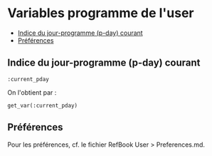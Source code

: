 # Variables programme de l'user

* [Indice du jour-programme (p-day) courant](#jourprogrammecourant)
* [Préférences](#lespreferences)

<a name='jourprogrammecourant'></a>

## Indice du jour-programme (p-day) courant

    :current_pday

On l'obtient par :

    get_var(:current_pday)

<!-- --------------------------------------------------------------------- -->

<a name='lespreferences'></a>

## Préférences

Pour les préférences, cf. le fichier RefBook User > Preferences.md.
